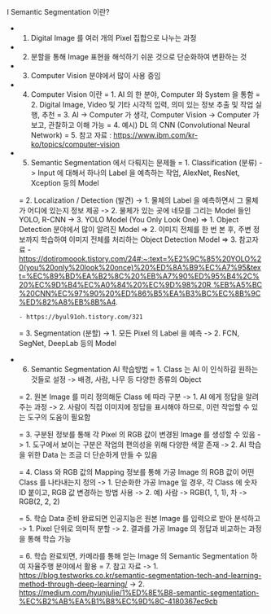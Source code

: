 I Semantic Segmentation 이란?
- 1. Digital Image 를 여러 개의 Pixel 집합으로 나누는 과정
- 2. 분할을 통해 Image 표현을 해석하기 쉬운 것으로 단순화하여 변환하는 것
- 3. Computer Vision 분야에서 많이 사용 중임

- 4. Computer Vision 이란
  = 1. AI 의 한 분야, Computer 와 System 을 통함
  = 2. Digital Image, Video 및 기타 시각적 입력, 의미 있는 정보 추출 및 작업 실행, 추천
  = 3. AI -> Computer 가 생각, Computer Vision -> Computer 가 보고, 관찰하고 이해 가능
  = 4. 예시) DL 의 CNN (Convolutional Neural Network)
  = 5. 참고 자료 : https://www.ibm.com/kr-ko/topics/computer-vision

- 5. Semantic Segmentation 에서 다뤄지는 문제들
  = 1. Classification (분류)
    -> Input 에 대해서 하나의 Label 을 예측하는 작업, AlexNet, ResNet, Xception 등의 Model

  = 2. Localization / Detection (발견)
    -> 1. 물체의 Label 을 예측하면서 그 물체가 어디에 있는지 정보 제공
    -> 2. 물체가 있는 곳에 네모를 그리는 Model 들인 YOLO, R-CNN
    -> 3. YOLO Model (You Only Look One)
       => 1. Object Detection 분야에서 많이 알려진 Model
       => 2. 이미지 전체를 한 번 본 후, 주변 정보까지 학습하여 이미지 전체를 처리하는 Object Detection Model
       => 3. 참고자료
	  - https://dotiromoook.tistory.com/24#:~:text=%E2%9C%85%20YOLO%20(you%20only%20look%20once)%20%ED%8A%B9%EC%A7%95&text=%EC%89%BD%EA%B2%8C%20%EB%A7%90%ED%95%B4%2C%20%EC%9D%B4%EC%A0%84%20%EC%9D%98%20R,%EB%A5%BC%20CNN%EC%97%90%20%ED%86%B5%EA%B3%BC%EC%8B%9C%ED%82%A8%EB%8B%A4.

	  - https://byul91oh.tistory.com/321

  = 3. Segmentation (분할)
    -> 1. 모든 Pixel 의 Label 을 예측
    -> 2. FCN, SegNet, DeepLab 등의 Model

- 6. Semantic Segmentation AI 학습방법
  = 1. Class 는 AI 이 인식하길 원하는 것들로 설정
    -> 배경, 사람, 나무 등 다양한 종류의 Object

  = 2. 원본 Image 를 미리 정의해둔 Class 에 따라 구분
    -> 1. AI 에게 정답을 알려주는 과정
    -> 2. 사람이 직접 이미지에 정답을 표시해야 하므로, 이런 작업할 수 있는 도구의 도움이 필요함
 
  = 3. 구분된 정보를 통해 각 Pixel 의 RGB 값이 변경된 Image 를 생성할 수 있음
    -> 1. 도구에서 보이는 구분은 작업의 편의성을 위해 다양한 색깔 존재
    -> 2. AI 학습을 위한 Data 는 조금 더 단순하게 만들 수 있음

  = 4. Class 와 RGB 값의 Mapping 정보를 통해 가공 Image 의 RGB 값이 어떤 Class 를 나타내는지 정의
    -> 1. 단순화한 가공 Image 일 경우, 각 Class 에 숫자 ID 붙이고, RGB 값 변경하는 방법 사용
    -> 2. 예) 사람 -> RGB(1, 1, 1), 차 -> RGB(2, 2, 2)

  = 5. 학습 Data 준비 완료되면 인공지능은 원본 Image 를 입력으로 받아 분석하고
    -> 1. Pixel 단위로 의미적 분할
    -> 2. 결과를 가공 Image 의 정답과 비교하는 과정을 통해 학습 가능

  = 6. 학습 완료되면, 카메라를 통해 얻는 Image 의 Semantic Segmentation 하여 자율주행 분야에서 활용
  = 7. 참고 자료
    -> 1. https://blog.testworks.co.kr/semantic-segmentation-tech-and-learning-method-through-deep-learning/
    -> 2. https://medium.com/hyunjulie/1%ED%8E%B8-semantic-segmentation-%EC%B2%AB%EA%B1%B8%EC%9D%8C-4180367ec9cb
